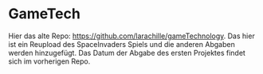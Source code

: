 # GameTech

Hier das alte Repo: https://github.com/larachille/gameTechnology. Das hier ist ein Reupload des SpaceInvaders Spiels und die anderen Abgaben werden hinzugefügt. Das Datum der Abgabe des ersten Projektes findet sich im vorherigen Repo.  
